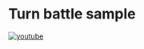 # Turn battle sample 

[![youtube](https://img.youtube.com/vi/1vikiqQFiTQ/0.jpg)](http://www.youtube.com/watch?v=1vikiqQFiTQ "Turn battle sample")
